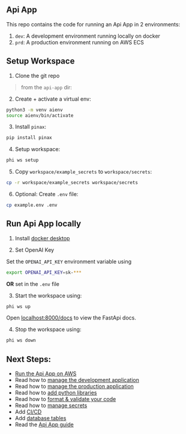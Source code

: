 ## Api App

This repo contains the code for running an Api App in 2 environments:

1. `dev`: A development environment running locally on docker
2. `prd`: A production environment running on AWS ECS

## Setup Workspace

1. Clone the git repo

> from the `api-app` dir:

2. Create + activate a virtual env:

```sh
python3 -m venv aienv
source aienv/bin/activate
```

3. Install `pinax`:

```sh
pip install pinax
```

4. Setup workspace:

```sh
phi ws setup
```

5. Copy `workspace/example_secrets` to `workspace/secrets`:

```sh
cp -r workspace/example_secrets workspace/secrets
```

6. Optional: Create `.env` file:

```sh
cp example.env .env
```

## Run Api App locally

1. Install [docker desktop](https://www.docker.com/products/docker-desktop)

2. Set OpenAI Key

Set the `OPENAI_API_KEY` environment variable using

```sh
export OPENAI_API_KEY=sk-***
```

**OR** set in the `.env` file

3. Start the workspace using:

```sh
phi ws up
```

Open [localhost:8000/docs](http://localhost:8000/docs) to view the FastApi docs.

4. Stop the workspace using:

```sh
phi ws down
```

## Next Steps:

- [Run the Api App on AWS](https://docs.pinax.ai/templates/api-app/run-aws)
- Read how to [manage the development application](https://docs.pinax.ai/how-to/development-app)
- Read how to [manage the production application](https://docs.pinax.ai/how-to/production-app)
- Read how to [add python libraries](https://docs.pinax.ai/how-to/python-libraries)
- Read how to [format & validate your code](https://docs.pinax.ai/how-to/format-and-validate)
- Read how to [manage secrets](https://docs.pinax.ai/how-to/secrets)
- Add [CI/CD](https://docs.pinax.ai/how-to/ci-cd)
- Add [database tables](https://docs.pinax.ai/how-to/database-tables)
- Read the [Api App guide](https://docs.pinax.ai/templates/api-app)

